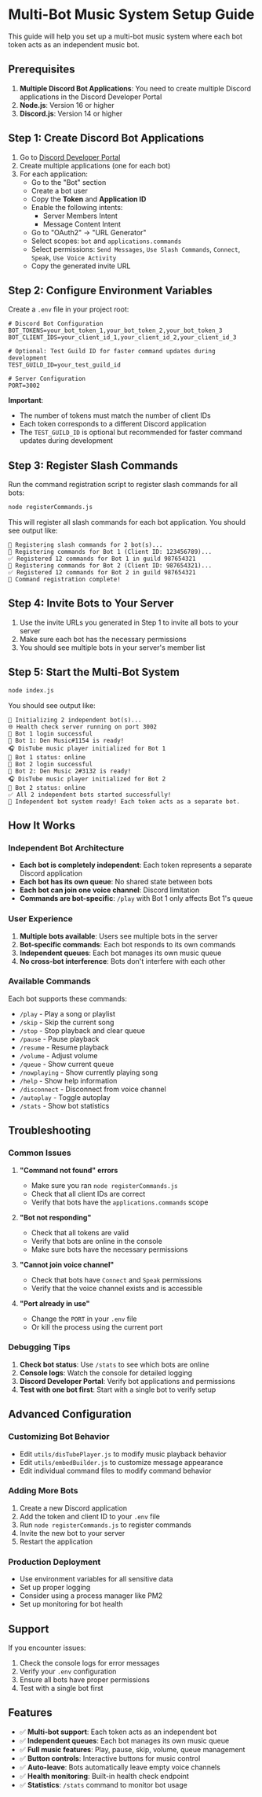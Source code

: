 # Multi-Bot Music System Setup Guide

This guide will help you set up a multi-bot music system where each bot token acts as an independent music bot.

## Prerequisites

1. **Multiple Discord Bot Applications**: You need to create multiple Discord applications in the Discord Developer Portal
2. **Node.js**: Version 16 or higher
3. **Discord.js**: Version 14 or higher

## Step 1: Create Discord Bot Applications

1. Go to [Discord Developer Portal](https://discord.com/developers/applications)
2. Create multiple applications (one for each bot)
3. For each application:
   - Go to the "Bot" section
   - Create a bot user
   - Copy the **Token** and **Application ID**
   - Enable the following intents:
     - Server Members Intent
     - Message Content Intent
   - Go to "OAuth2" → "URL Generator"
   - Select scopes: `bot` and `applications.commands`
   - Select permissions: `Send Messages`, `Use Slash Commands`, `Connect`, `Speak`, `Use Voice Activity`
   - Copy the generated invite URL

## Step 2: Configure Environment Variables

Create a `.env` file in your project root:

```env
# Discord Bot Configuration
BOT_TOKENS=your_bot_token_1,your_bot_token_2,your_bot_token_3
BOT_CLIENT_IDS=your_client_id_1,your_client_id_2,your_client_id_3

# Optional: Test Guild ID for faster command updates during development
TEST_GUILD_ID=your_test_guild_id

# Server Configuration
PORT=3002
```

**Important**: 
- The number of tokens must match the number of client IDs
- Each token corresponds to a different Discord application
- The `TEST_GUILD_ID` is optional but recommended for faster command updates during development

## Step 3: Register Slash Commands

Run the command registration script to register slash commands for all bots:

```bash
node registerCommands.js
```

This will register all slash commands for each bot application. You should see output like:
```
🤖 Registering slash commands for 2 bot(s)...
📝 Registering commands for Bot 1 (Client ID: 123456789)...
✅ Registered 12 commands for Bot 1 in guild 987654321
📝 Registering commands for Bot 2 (Client ID: 987654321)...
✅ Registered 12 commands for Bot 2 in guild 987654321
🎉 Command registration complete!
```

## Step 4: Invite Bots to Your Server

1. Use the invite URLs you generated in Step 1 to invite all bots to your server
2. Make sure each bot has the necessary permissions
3. You should see multiple bots in your server's member list

## Step 5: Start the Multi-Bot System

```bash
node index.js
```

You should see output like:
```
🤖 Initializing 2 independent bot(s)...
🌐 Health check server running on port 3002
🚀 Bot 1 login successful
🎵 Bot 1: Den Music#1154 is ready!
🎧 DisTube music player initialized for Bot 1
🔄 Bot 1 status: online
🚀 Bot 2 login successful
🎵 Bot 2: Den Music 2#3132 is ready!
🎧 DisTube music player initialized for Bot 2
🔄 Bot 2 status: online
✅ All 2 independent bots started successfully!
🎯 Independent bot system ready! Each token acts as a separate bot.
```

## How It Works

### Independent Bot Architecture
- **Each bot is completely independent**: Each token represents a separate Discord application
- **Each bot has its own queue**: No shared state between bots
- **Each bot can join one voice channel**: Discord limitation
- **Commands are bot-specific**: `/play` with Bot 1 only affects Bot 1's queue

### User Experience
1. **Multiple bots available**: Users see multiple bots in the server
2. **Bot-specific commands**: Each bot responds to its own commands
3. **Independent queues**: Each bot manages its own music queue
4. **No cross-bot interference**: Bots don't interfere with each other

### Available Commands
Each bot supports these commands:
- `/play` - Play a song or playlist
- `/skip` - Skip the current song
- `/stop` - Stop playback and clear queue
- `/pause` - Pause playback
- `/resume` - Resume playback
- `/volume` - Adjust volume
- `/queue` - Show current queue
- `/nowplaying` - Show currently playing song
- `/help` - Show help information
- `/disconnect` - Disconnect from voice channel
- `/autoplay` - Toggle autoplay
- `/stats` - Show bot statistics

## Troubleshooting

### Common Issues

1. **"Command not found" errors**
   - Make sure you ran `node registerCommands.js`
   - Check that all client IDs are correct
   - Verify that bots have the `applications.commands` scope

2. **"Bot not responding"**
   - Check that all tokens are valid
   - Verify that bots are online in the console
   - Make sure bots have the necessary permissions

3. **"Cannot join voice channel"**
   - Check that bots have `Connect` and `Speak` permissions
   - Verify that the voice channel exists and is accessible

4. **"Port already in use"**
   - Change the `PORT` in your `.env` file
   - Or kill the process using the current port

### Debugging Tips

1. **Check bot status**: Use `/stats` to see which bots are online
2. **Console logs**: Watch the console for detailed logging
3. **Discord Developer Portal**: Verify bot applications and permissions
4. **Test with one bot first**: Start with a single bot to verify setup

## Advanced Configuration

### Customizing Bot Behavior
- Edit `utils/disTubePlayer.js` to modify music playback behavior
- Edit `utils/embedBuilder.js` to customize message appearance
- Edit individual command files to modify command behavior

### Adding More Bots
1. Create a new Discord application
2. Add the token and client ID to your `.env` file
3. Run `node registerCommands.js` to register commands
4. Invite the new bot to your server
5. Restart the application

### Production Deployment
- Use environment variables for all sensitive data
- Set up proper logging
- Consider using a process manager like PM2
- Set up monitoring for bot health

## Support

If you encounter issues:
1. Check the console logs for error messages
2. Verify your `.env` configuration
3. Ensure all bots have proper permissions
4. Test with a single bot first

## Features

- ✅ **Multi-bot support**: Each token acts as an independent bot
- ✅ **Independent queues**: Each bot manages its own music queue
- ✅ **Full music features**: Play, pause, skip, volume, queue management
- ✅ **Button controls**: Interactive buttons for music control
- ✅ **Auto-leave**: Bots automatically leave empty voice channels
- ✅ **Health monitoring**: Built-in health check endpoint
- ✅ **Statistics**: `/stats` command to monitor bot usage 